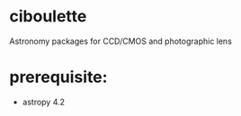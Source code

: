 # ciboulette
Astronomy packages for CCD/CMOS and photographic lens

# prerequisite:
  - astropy 4.2

